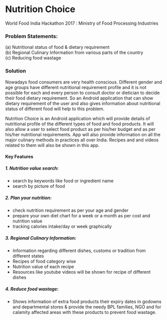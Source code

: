 # Nutrition Choice
 World Food India Hackathon 2017 : Ministry of Food Processing Industries

### Problem Statements:
  (a) Nutritional status of food & dietary requirement <br />
  (b) Regional Culinary Information from various parts of the country <br />
  (c) Reducing food wastage

### Solution
Nowadays food consumers are very health conscious. Different gender and age groups have different nutritional requirement profile and it is not possible for each and every person to consult doctor or dietician to decide their food dietary requirement. So an Android application that can show dietary requirement of the user and also gives information about nutritional status of different food will help to this problem.

Nutrition Choice is an Android application which will provide details of nutritional profile of the different types of food and food products. It will also allow a user to select food product as per his/her budget and as per his/her nutritional requirements. App will also provide information on all the major culinary methods in practices all over India. Recipes and and videos related to them will also be shown in this app.


#### Key Features

##### 1. Nutrition value search:
- search by keywords like food or ingredient name<br />
- search by picture of food<br />

##### 2. Plan your nutrition:
- check nutrition requirement as per your age and gender<br />
- prepare your own diet chart for a week or a month as per cost and nutrition value<br />
- tracking calories intake/day or week graphically<br />


##### 3. Regional Culinary Information:
- Information regarding different dishes, customs or tradition from different states<br />
- Recipes of food category wise<br />
- Nutrition value of each recipe<br />
- Resources like youtube videos will be shown for recipe of different dishes<br />

##### 4. Reduce food wastage:
- Shows information of extra food products their expiry dates in godowns and departmental stores & provide the needy BPL families, NGO and for calamity affected areas with these products to prevent food wastage.
